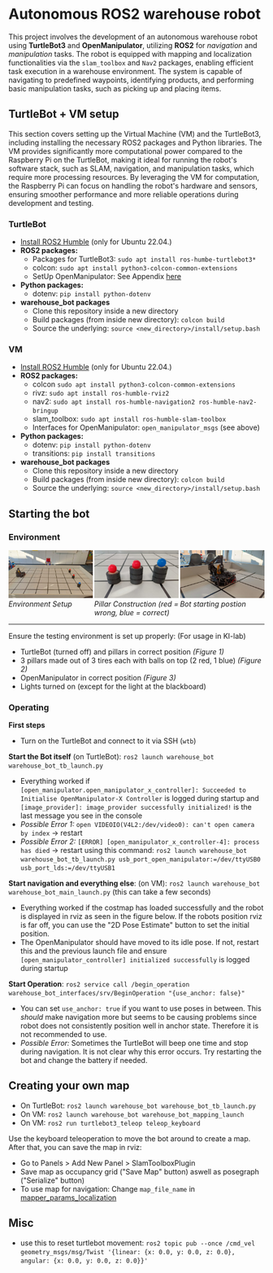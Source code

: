 # Autonomous  ROS2 warehouse robot
This project involves the development of an autonomous warehouse robot using **TurtleBot3** and **OpenManipulator**, utilizing **ROS2** for _navigation_ and _manipulation_ tasks. The robot is equipped with mapping and localization functionalities via the `slam_toolbox` and `Nav2` packages, enabling efficient task execution in a warehouse environment. The system is capable of navigating to predefined waypoints, identifying products, and performing basic manipulation tasks, such as picking up and placing items.

## TurtleBot + VM setup
This section covers setting up the Virtual Machine (VM) and the TurtleBot3, including installing the necessary ROS2 packages and Python libraries. The VM provides significantly more computational power compared to the Raspberry Pi on the TurtleBot, making it ideal for running the robot's software stack, such as SLAM, navigation, and manipulation tasks, which require more processing resources. By leveraging the VM for computation, the Raspberry Pi can focus on handling the robot's hardware and sensors, ensuring smoother performance and more reliable operations during development and testing.

### TurtleBot
- [Install ROS2 Humble](https://docs.ros.org/en/humble/Installation/Ubuntu-Install-Debs.html) (only for Ubuntu 22.04.)
- **ROS2 packages:**
  - Packages for TurtleBot3: `sudo apt install ros-humbe-turtlebot3*`
  - colcon: `sudo apt install python3-colcon-common-extensions`
  - SetUp OpenManipulator: See Appendix [here](./paper.pdf)
- **Python packages:**
  - dotenv: `pip install python-dotenv`
- **warehouse_bot packages**
  - Clone this repository inside a new directory
  - Build packages (from inside new directory): `colcon build`
  - Source the underlying: `source <new_directory>/install/setup.bash`

### VM
- [Install ROS2 Humble](https://docs.ros.org/en/humble/Installation/Ubuntu-Install-Debs.html) (only for Ubuntu 22.04.)
- **ROS2 packages:**
  - colcon `sudo apt install python3-colcon-common-extensions`
  - rivz: `sudo apt install ros-humble-rviz2`
  - nav2: `sudo apt install ros-humble-navigation2 ros-humble-nav2-bringup`
  - slam_toolbox: `sudo apt install ros-humble-slam-toolbox`
  - Interfaces for OpenManipulator: `open_manipulator_msgs` (see above)
- **Python packages:**
  - dotenv: `pip install python-dotenv`
  - transitions: `pip install transitions`
- **warehouse_bot packages**
  - Clone this repository inside a new directory
  - Build packages (from inside new directory): `colcon build`
  - Source the underlying: `source <new_directory>/install/setup.bash`

## Starting the bot

### Environment 

<div style="display: flex; justify-content: space-between;">
  <div style="width: 33%;">
    <a id="environment-setup"></a>
    <img src="static/images/environment_set_up.jpeg" alt="Environment Setup">
    <i>Environment Setup</i>
  </div>
  <div style="width: 33%;">
  <a id="pillar-construction"></a>
    <img src="static/images/pillar_construction.jpeg" alt="Pillar Construction">
    <i>Pillar Construction (red = wrong, blue = correct)</i>
  </div>
  <div style="width: 33%;">
  <a id="bot-starting-position"></a>
    <img src="static/images/bot_starting_position.jpeg" alt="Bild 1">
    <i>Bot starting postion</i>
  </div>
</div>

---

Ensure the testing environment is set up properly: (For usage in KI-lab)
- TurtleBot (turned off) and pillars in correct position _(Figure 1)_
- 3 pillars made out of 3 tires each with balls on top (2 red, 1 blue) _(Figure 2)_
- OpenManipulator in correct position _(Figure 3)_
- Lights turned on (except for the light at the blackboard)

### Operating

**First steps**
- Turn on the TurtleBot and connect to it via SSH (`wtb`)

**Start the Bot itself** (on TurtleBot): `ros2 launch warehouse_bot warehouse_bot_tb_launch.py`
- Everything worked if `[open_manipulator.open_manipulator_x_controller]: Succeeded to Initialise OpenManipulator-X Controller` is logged during startup and `[image_provider]: image_provider successfully initialized!` is the last message you see in the console
- _Possible Error 1:_ `open VIDEOIO(V4L2:/dev/video0): can't open camera by index` -> restart
- _Possible Error 2:_ `[ERROR] [open_manipulator_x_controller-4]: process has died` -> restart using this command: `ros2 launch warehouse_bot warehouse_bot_tb_launch.py usb_port_open_manipulator:=/dev/ttyUSB0 usb_port_lds:=/dev/ttyUSB1`

**Start navigation and everything else**: (on VM): `ros2 launch warehouse_bot warehouse_bot_main_launch.py` (this can take a few seconds)
- Everything worked if the costmap has loaded successfully and the robot is displayed in rviz as seen in the figure below. If the robots position rviz is far off, you can use the "2D Pose Estimate" button to set the initial position. 
- The OpenManipulator should have moved to its idle pose. If not, restart this and the previous launch file and ensure `[open_manipulator_controller] initialized successfully` is logged during startup

**Start Operation**: `ros2 service call /begin_operation warehouse_bot_interfaces/srv/BeginOperation "{use_anchor: false}"`
- You can set `use_anchor: true` if you want to use poses in between. This _should_ make navigation more but seems to be causing problems since robot does not consistently position well in anchor state. Therefore it is not recommended to use. 
- _Possible Error:_ Sometimes the TurtleBot will beep one time and stop during navigation. It is not clear why this error occurs. Try restarting the bot and change the battery if needed.

## Creating your own map 
- On TurtleBot: `ros2 launch warehouse_bot warehouse_bot_tb_launch.py`
- On VM: `ros2 launch warehouse_bot warehouse_bot_mapping_launch`
- On VM: `ros2 run turtlebot3_teleop teleop_keyboard`

Use the keyboard teleoperation to move the bot around to create a map. After that, you can save the map in rviz:

- Go to Panels > Add New Panel > SlamToolboxPlugin
- Save map as occupancy grid ("Save Map" button) aswell as posegraph ("Serialize" button)
- To use map for navigation: Change `map_file_name` in [mapper_params_localization](./src/warehouse_bot/config/mapper_params_localization.yaml)

## Misc
- use this to reset turtlebot movement: `ros2 topic pub --once /cmd_vel geometry_msgs/msg/Twist '{linear: {x: 0.0, y: 0.0, z: 0.0}, angular: {x: 0.0, y: 0.0, z: 0.0}}'`